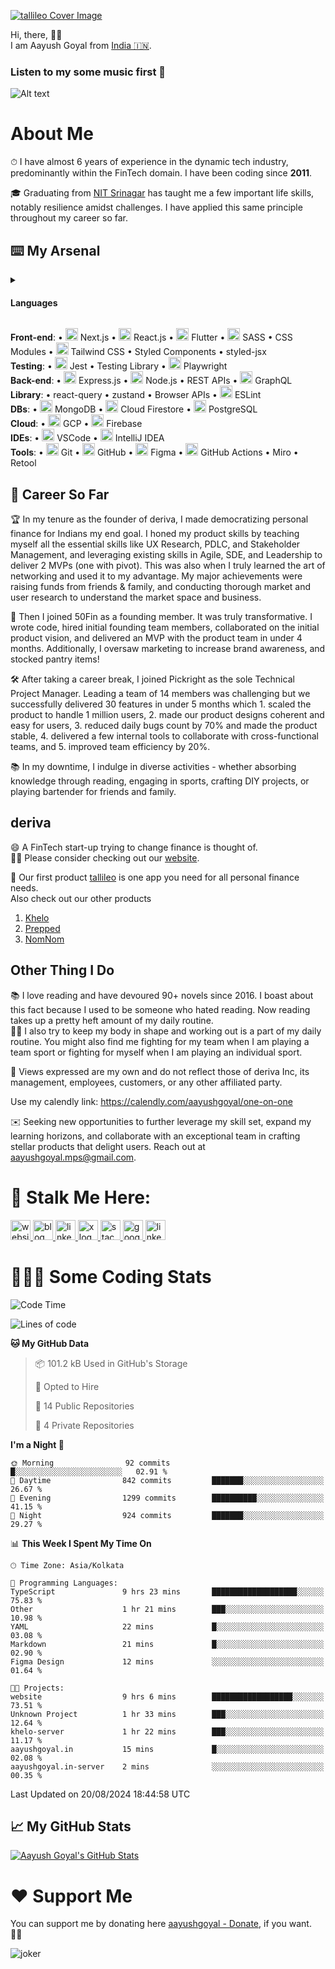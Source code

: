 
<link rel="stylesheet" type='text/css' href="https://cdn.jsdelivr.net/gh/devicons/devicon@latest/devicon.min.css" />

[![tallileo Cover Image](https://storage.googleapis.com/aayushgoyal-web_images_public/tallileo_cover_image.png)][9]

Hi, there, 👋🏼 <br />
I am Aayush Goyal from [India 🇮🇳](https://en.wikipedia.org/wiki/India).

<!-- WAKAWAKA_START -->
<!-- WAKAWAKA_CONFIG__ST=0&CT=1&DT=0&R=0 -->
<!-- WAKAWAKA_END -->

### Listen to my some music first 🎷
![Alt text](https://spotify-recently-played-readme.vercel.app/api?user=yqcdohelabbyqn9oliqljy5z6)

# About Me
⏱ I have almost 6 years of experience in the dynamic tech industry, predominantly within the FinTech domain. I have been coding since **2011**.

🎓 Graduating from [NIT Srinagar](https://en.wikipedia.org/wiki/National_Institute_of_Technology,_Srinagar) has taught me a few important life skills, notably resilience amidst challenges. I have applied this same principle throughout my career so far.

## ⌨️ My Arsenal
<details>
  <summary>
    <h4><strong>Languages</strong></h4>
  </summary>
  <p>
    • <img src="https://cdn.jsdelivr.net/gh/devicons/devicon@latest/icons/typescript/typescript-original.svg" height="20px" width="20px" /> TypeScript • <img src="https://cdn.jsdelivr.net/gh/devicons/devicon@latest/icons/javascript/javascript-original.svg" height="20px" width="20px" /> JavaScript (ES6) • <img src="https://cdn.jsdelivr.net/gh/devicons/devicon@latest/icons/dart/dart-original.svg" height="20px" width="20px" /> Dart • <img src="https://cdn.jsdelivr.net/gh/devicons/devicon@latest/icons/kotlin/kotlin-original.svg" height="20px" width="20px" /> Kotlin • <img src="https://cdn.jsdelivr.net/gh/devicons/devicon@latest/icons/html5/html5-original.svg" height="20px" width="20px" /> HTML5 • <img src="https://cdn.jsdelivr.net/gh/devicons/devicon@latest/icons/css3/css3-original.svg" height="20px" width="20px" /> CSS3 • <img src="https://cdn.jsdelivr.net/gh/devicons/devicon@latest/icons/java/java-original.svg" height="20px" width="20px" /> Java<br />
  </p>
</details>

**Front-end**: • <img src="https://cdn.jsdelivr.net/gh/devicons/devicon@latest/icons/nextjs/nextjs-original.svg" height="20px" width="20px" /> Next.js • <img src="https://cdn.jsdelivr.net/gh/devicons/devicon@latest/icons/react/react-original.svg" height="20px" width="20px" /> React.js • <img src="https://cdn.jsdelivr.net/gh/devicons/devicon@latest/icons/flutter/flutter-original.svg" height="20px" width="20px" /> Flutter • <img src="https://cdn.jsdelivr.net/gh/devicons/devicon@latest/icons/sass/sass-original.svg" height="20px" width="20px" /> SASS • CSS Modules • <img src="https://cdn.jsdelivr.net/gh/devicons/devicon@latest/icons/tailwindcss/tailwindcss-original.svg" height="20px" width="20px" /> Tailwind CSS • Styled Components • styled-jsx<br />
**Testing**: • <img src="https://cdn.jsdelivr.net/gh/devicons/devicon@latest/icons/jest/jest-plain.svg" height="20px" width="20px" /> Jest • Testing Library • <img src="https://cdn.jsdelivr.net/gh/devicons/devicon@latest/icons/playwright/playwright-original.svg" height="20px" width="20px" /></i> Playwright <br />
**Back-end**: • <img src="https://cdn.jsdelivr.net/gh/devicons/devicon@latest/icons/express/express-original.svg" height="20px" width="20px" /> Express.js • <img src="https://cdn.jsdelivr.net/gh/devicons/devicon@latest/icons/nodejs/nodejs-original.svg" height="20px" width="20px" /> Node.js • REST APIs • <img src="https://cdn.jsdelivr.net/gh/devicons/devicon@latest/icons/graphql/graphql-plain.svg" height="20px" width="20px" /> GraphQL<br />
**Library**: • react-query • zustand • Browser APIs • <img src="https://cdn.jsdelivr.net/gh/devicons/devicon@latest/icons/eslint/eslint-original.svg" height="20px" width="20px" /> ESLint<br />
**DBs**: • <img src="https://cdn.jsdelivr.net/gh/devicons/devicon@latest/icons/mongodb/mongodb-original.svg" height="20px" width="20px" /> MongoDB • <img src="https://cdn.jsdelivr.net/gh/devicons/devicon@latest/icons/firebase/firebase-original.svg" height="20px" width="20px" /> Cloud Firestore • <img src="https://cdn.jsdelivr.net/gh/devicons/devicon@latest/icons/postgresql/postgresql-original.svg" height="20px" width="20px" /> PostgreSQL<br />
**Cloud**: • <img src="https://cdn.jsdelivr.net/gh/devicons/devicon@latest/icons/googlecloud/googlecloud-original.svg" height="20px" width="20px" /> GCP • <img src="https://cdn.jsdelivr.net/gh/devicons/devicon@latest/icons/firebase/firebase-original.svg" height="20px" width="20px" /> Firebase<br />
**IDEs**: • <img src="https://cdn.jsdelivr.net/gh/devicons/devicon@latest/icons/vscode/vscode-original.svg" height="20px" width="20px" /> VSCode • <img src="https://cdn.jsdelivr.net/gh/devicons/devicon@latest/icons/intellij/intellij-original.svg" height="20px" width="20px" /> IntelliJ IDEA <br />
**Tools**: • <img src="https://cdn.jsdelivr.net/gh/devicons/devicon@latest/icons/git/git-original.svg" height="20px" width="20px" /> Git • <img src="https://cdn.jsdelivr.net/gh/devicons/devicon@latest/icons/github/github-original.svg" height="20px" width="20px" /> GitHub • <img src="https://cdn.jsdelivr.net/gh/devicons/devicon@latest/icons/figma/figma-original.svg" height="20px" width="20px" /> Figma • <img src="https://cdn.jsdelivr.net/gh/devicons/devicon@latest/icons/githubactions/githubactions-original.svg" height="20px" width="20px" /> GitHub Actions • Miro • Retool <br />

## 💼 Career So Far
🏆 In my tenure as the founder of deriva, I made democratizing personal finance for Indians my end goal. I honed my product skills by teaching myself all the essential skills like UX Research, PDLC, and Stakeholder Management, and leveraging existing skills in Agile, SDE, and Leadership to deliver 2 MVPs (one with pivot). This was also when I truly learned the art of networking and used it to my advantage. My major achievements were raising funds from friends & family, and conducting thorough market and user research to understand the market space and business.

🌟 Then I joined 50Fin as a founding member. It was truly transformative. I wrote code, hired initial founding team members, collaborated on the initial product vision, and delivered an MVP with the product team in under 4 months. Additionally, I oversaw marketing to increase brand awareness, and stocked pantry items!

🛠️ After taking a career break, I joined Pickright as the sole Technical Project Manager. Leading a team of 14 members was challenging but we successfully delivered 30 features in under 5 months which 1. scaled the product to handle 1 million users, 2. made our product designs coherent and easy for users, 3. reduced daily bugs count by 70% and made the product stable, 4. delivered a few internal tools to collaborate with cross-functional teams, and 5. improved team efficiency by 20%.

📚 In my downtime, I indulge in diverse activities - whether absorbing knowledge through reading, engaging in sports, crafting DIY projects, or playing bartender for friends and family.

## deriva

😄 A FinTech start-up trying to change finance is thought of.<br>
👋🏼 Please consider checking out our [website](https://deriva.xyz/careers).<br>
<!-- 💰 We are also looking for raising funds and if you want to be an early-stage investor, please connect with over LinkedIn [here][3]. -->

🚀 Our first product [tallileo](https://tallileo.com) is one app you need for all personal finance needs.<br>
Also check out our other products<br />
1. [Khelo](https://khelo.app)
2. [Prepped](https://prepped.cc)
3. [NomNom](https://nomnom.life)

## Other Thing I Do

📚 I love reading and have devoured 90+ novels since 2016. I boast about this fact because I used to be someone who hated reading. Now reading takes up a pretty heft amount of my daily routine.<br>
💪🏼 I also try to keep my body in shape and working out is a part of my daily routine. You might also find me fighting for my team when I am playing a team sport or fighting for myself when I am playing an individual sport.

🚨 Views expressed are my own and do not reflect those of deriva Inc, its management, employees, customers, or any other affiliated party.



Use my calendly link: https://calendly.com/aayushgoyal/one-on-one

✉️ Seeking new opportunities to further leverage my skill set, expand my learning horizons, and collaborate with an exceptional team in crafting stellar products that delight users. Reach out at aayushgoyal.mps@gmail.com.

# 👀 Stalk Me Here:
<!-- Website -->
<a href="https://aayushgoyal.in">
  <img src="https://storage.googleapis.com/aayushgoyal-web.appspot.com/addresses_icons/website.svg" height="32px" alt="website logo" />
</a>
<!-- Blog -->
<a href="https://www.whysoserious.life/blog">
  <img src="https://storage.googleapis.com/aayushgoyal-web.appspot.com/addresses_icons/blog.svg" height="32px" alt="blog logo" />
</a>
<!-- LinkedIn -->
<a href="https://www.linkedin.com/in/aayushgoyalmps">
  <img src="https://storage.googleapis.com/aayushgoyal-web.appspot.com/addresses_icons/linkedin.svg" height="32px" alt="linkedin logo" />
</a>
<!-- X -->
<a href="https://www.x.com/aayushgoyal_">
  <img src="https://storage.googleapis.com/aayushgoyal-web.appspot.com/addresses_icons/x.svg" height="32px" alt="x logo" />
</a>
<!-- Stack Overflow -->
<a href="https://stackoverflow.com/users/4955822/aayush-goyal">
  <img src="https://storage.googleapis.com/aayushgoyal-web.appspot.com/addresses_icons/stack-overflow.svg" height="32px" alt="stack overflow logo" />
</a>
<!-- Google Maps -->
<a href="https://maps.app.goo.gl/XZDhq4mjHRYpcWbT6">
  <img src="https://storage.googleapis.com/aayushgoyal-web.appspot.com/addresses_icons/google-maps.svg" height="32px" alt="google maps logo" />
</a>
<!-- Instagram -->
<a href="https://instagram.com/aayushgoyal_">
  <img src="https://storage.googleapis.com/aayushgoyal-web.appspot.com/addresses_icons/instagram.png" height="32px" alt="linkedin logo" />
</a>

# 🧑🏻‍💻 Some Coding Stats
<!-- [![wakatime](https://wakatime.com/badge/user/13fde520-c1e3-4c7c-b538-6905d8c3ea6a.svg)](https://wakatime.com/@13fde520-c1e3-4c7c-b538-6905d8c3ea6a) -->

<!--START_SECTION:waka-->
![Code Time](http://img.shields.io/badge/Code%20Time-2%2C660%20hrs%2026%20mins-blue)

![Lines of code](https://img.shields.io/badge/From%20Hello%20World%20I%27ve%20Written-10.9%20million%20lines%20of%20code-blue)

**🐱 My GitHub Data** 

> 📦 101.2 kB Used in GitHub's Storage 
 > 
> 💼 Opted to Hire
 > 
> 📜 14 Public Repositories 
 > 
> 🔑 4 Private Repositories 
 > 
**I'm a Night 🦉** 

```text
🌞 Morning                92 commits          █░░░░░░░░░░░░░░░░░░░░░░░░   02.91 % 
🌆 Daytime                842 commits         ███████░░░░░░░░░░░░░░░░░░   26.67 % 
🌃 Evening                1299 commits        ██████████░░░░░░░░░░░░░░░   41.15 % 
🌙 Night                  924 commits         ███████░░░░░░░░░░░░░░░░░░   29.27 % 
```


📊 **This Week I Spent My Time On** 

```text
🕑︎ Time Zone: Asia/Kolkata

💬 Programming Languages: 
TypeScript               9 hrs 23 mins       ███████████████████░░░░░░   75.83 % 
Other                    1 hr 21 mins        ███░░░░░░░░░░░░░░░░░░░░░░   10.98 % 
YAML                     22 mins             █░░░░░░░░░░░░░░░░░░░░░░░░   03.08 % 
Markdown                 21 mins             █░░░░░░░░░░░░░░░░░░░░░░░░   02.90 % 
Figma Design             12 mins             ░░░░░░░░░░░░░░░░░░░░░░░░░   01.64 % 

🐱‍💻 Projects: 
website                  9 hrs 6 mins        ██████████████████░░░░░░░   73.51 % 
Unknown Project          1 hr 33 mins        ███░░░░░░░░░░░░░░░░░░░░░░   12.64 % 
khelo-server             1 hr 22 mins        ███░░░░░░░░░░░░░░░░░░░░░░   11.17 % 
aayushgoyal.in           15 mins             █░░░░░░░░░░░░░░░░░░░░░░░░   02.08 % 
aayushgoyal.in-server    2 mins              ░░░░░░░░░░░░░░░░░░░░░░░░░   00.35 % 
```


 Last Updated on 20/08/2024 18:44:58 UTC
<!--END_SECTION:waka-->

## &#x1f4c8; My GitHub Stats

<a href="https://github.com/aayush-goyal/aayush-goyal">
  <img align="center" src="https://github-readme-stats.vercel.app/api?username=aayush-goyal&show_icons=true&line_height=27&count_private=true&title_color=974992&text_color=000000&icon_color=99B3EF" alt="Aayush Goyal's GitHub Stats" />
</a>


# ❤️ Support Me

You can support me by donating here [aayushgoyal - Donate][8], if you want. 🙏🏻

<img src="https://storage.googleapis.com/aayushgoyal-web.appspot.com/joker-github-readme.png" alt="joker" />

[8]: https://aayushgoyal.in/donate
[9]: https://tallileo.com

